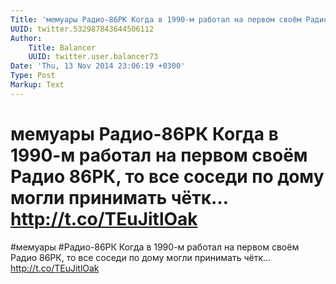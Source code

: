 ```yaml
---
Title: 'мемуары Радио-86РК Когда в 1990-м работал на первом своём Радио 86РК, то все соседи по дому могли принимать чётк… http://t.co/TEuJitlOak'
UUID: twitter.532987843644506112
Author:
    Title: Balancer
    UUID: twitter.user.balancer73
Date: 'Thu, 13 Nov 2014 23:06:19 +0300'
Type: Post
Markup: Text
---
```


# мемуары Радио-86РК Когда в 1990-м работал на первом своём Радио 86РК, то все соседи по дому могли принимать чётк… http://t.co/TEuJitlOak

#мемуары #Радио-86РК Когда в 1990-м работал на первом своём
Радио 86РК, то все соседи по дому могли принимать чётк…
http://t.co/TEuJitlOak